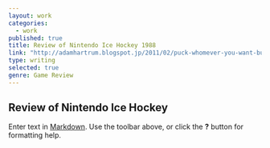 ```yaml
---
layout: work
categories: 
  - work
published: true
title: Review of Nintendo Ice Hockey 1988
link: "http://adamhartrum.blogspot.jp/2011/02/puck-whomever-you-want-but-go-easy-on.html"
type: writing
selected: true
genre: Game Review
---
```


##

## Review of Nintendo Ice Hockey

Enter text in [Markdown](http://daringfireball.net/projects/markdown/). Use the toolbar above, or click the **?** button for formatting help.